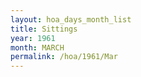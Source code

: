 ```yaml
---
layout: hoa_days_month_list
title: Sittings
year: 1961
month: MARCH
permalink: /hoa/1961/Mar
---
```


